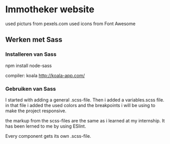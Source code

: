 # Immotheker website

used picturs from pexels.com
used icons from Font Awesome

## Werken met Sass

### Installeren van Sass
 npm install node-sass
 
 compiler: koala http://koala-app.com/

### Gebruiken van Sass

I started with adding a general .scss-file. Then i added a variables.scss file.
in that file i added the used colors and the breakpoints i will be using to make the project responsive.

the markup from the scss-files are the same as i learned at my internship. It has
been lerned to me by using ESlint. 

Every component gets its own .scss-file. 


